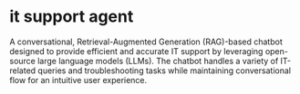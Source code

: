 # it support agent
A conversational, Retrieval-Augmented Generation (RAG)-based chatbot designed to provide efficient and accurate IT support by leveraging open-source large language models (LLMs). The chatbot handles a variety of IT-related queries and troubleshooting tasks while maintaining conversational flow for an intuitive user experience.
